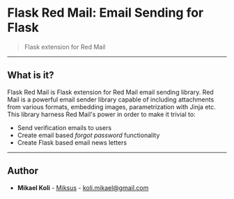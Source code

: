 
# Flask Red Mail: Email Sending for Flask
> Flask extension for Red Mail

---

## What is it?
Flask Red Mail is Flask extension for Red Mail email sending library.
Red Mail is a powerful email sender library capable of including
attachments from various formats, embedding images, parametrization
with Jinja etc. This library harness Red Mail's power in order to 
make it trivial to:

- Send verification emails to users
- Create email based *forgot password* functionality
- Create Flask based email news letters


---

## Author

* **Mikael Koli** - [Miksus](https://github.com/Miksus) - koli.mikael@gmail.com

